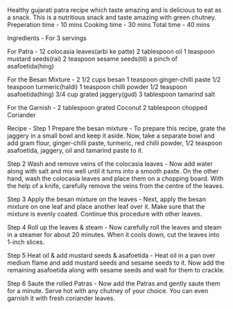 Healthy gujarati patra recipe which taste amazing and is delicious to eat as a snack.
This is a nutritious snack and taste amazing with green chutney.
Preperation time - 10 mins
Cooking time - 30 mins
Total time - 40 mins


Ingredients - For 3 servings

For Patra -
12 colocasia leaves(arbi ke patte)
2 tablespoon oil
1 teaspoon mustard seeds(rai)
2 teaspoon sesame seeds(til)
a pinch of asafoetida(hing)

For the Besan Mixture -
2 1/2 cups besan
1 teaspoon ginger-chilli paste
1/2 teaspoon turmeric(haldi)
1 teaspoon chilli powder
1/2 teaspoon asafoetida(hing)
3/4 cup grated jaggery(gud)
3 tablespoon tamarind
salt

For the Garnish -
2 tablespoon grated Coconut
2 tablespoon chopped Coriander


Recipe -
Step 1 Prepare the besan mixture -
To prepare this recipe, grate the jaggery in a small bowl and keep it aside. Now, take a separate bowl and add gram flour, ginger-chilli paste, turmeric, red chilli powder, 1/2 teaspoon asafoetida, jaggery, oil and tamarind paste to it.

Step 2 Wash and remove veins of the colocasia leaves -
Now add water along with salt and mix well until it turns into a smooth paste. On the other hand, wash the colocasia leaves and place them on a chopping board. With the help of a knife, carefully remove the veins from the centre of the leaves.

Step 3 Apply the besan mixture on the leaves -
Next, apply the besan mixture on one leaf and place another leaf over it. Make sure that the mixture is evenly coated. Continue this procedure with other leaves.

Step 4 Roll up the leaves & steam -
Now carefully roll the leaves and steam in a steamer for about 20 minutes. When it cools down, cut the leaves into 1-inch slices.

Step 5 Heat oil & add mustard seeds & asafoetida -
Heat oil in a pan over medium flame and add mustard seeds and sesame seeds to it. Now add the remaining asafoetida along with sesame seeds and wait for them to crackle.

Step 6 Saute the rolled Patras -
Now add the Patras and gently saute them for a minute. Serve hot with any chutney of your choice. You can even garnish it with fresh coriander leaves.
